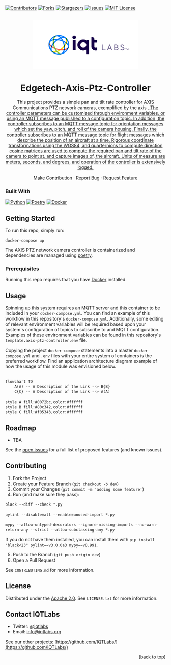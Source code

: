 <a name="readme-top"></a>

[contributors-shield]: https://img.shields.io/github/contributors/IQTLabs/edgetech-axis-ptz-controller.svg?style=for-the-badge
[contributors-url]: https://github.com/IQTLabs/edgetech-axis-ptz-controller/graphs/contributors
[forks-shield]: https://img.shields.io/github/forks/IQTLabs/edgetech-axis-ptz-controller.svg?style=for-the-badge
[forks-url]: https://github.com/IQTLabs/edgetech-axis-ptz-controller/network/members
[stars-shield]: https://img.shields.io/github/stars/IQTLabs/edgetech-axis-ptz-controller.svg?style=for-the-badge
[stars-url]: https://github.com/IQTLabs/edgetech-axis-ptz-controller/stargazers
[issues-shield]: https://img.shields.io/github/issues/IQTLabs/edgetech-axis-ptz-controller.svg?style=for-the-badge
[issues-url]: https://github.com/IQTLabs/edgetech-axis-ptz-controller/issues
[license-shield]: https://img.shields.io/github/license/IQTLabs/edgetech-axis-ptz-controller.svg?style=for-the-badge
[license-url]: https://github.com/IQTLabs/edgetech-axis-ptz-controller/blob/master/LICENSE.txt
[product-screenshot]: images/screenshot.png

[Python]: https://img.shields.io/badge/python-000000?style=for-the-badge&logo=python
[Python-url]: https://www.python.org
[Poetry]: https://img.shields.io/badge/poetry-20232A?style=for-the-badge&logo=poetry
[Poetry-url]: https://python-poetry.org
[Docker]: https://img.shields.io/badge/docker-35495E?style=for-the-badge&logo=docker
[Docker-url]: https://www.docker.com

[![Contributors][contributors-shield]][contributors-url]
[![Forks][forks-shield]][forks-url]
[![Stargazers][stars-shield]][stars-url]
[![Issues][issues-shield]][issues-url]
[![MIT License][license-shield]][license-url]

<br />
<div align="center">
  <a href="https://iqtlabs.org/">
    <img src="images/logo.png" alt="Logo" width="331" height="153">
  </a>

<h1 align="center">Edgetech-Axis-Ptz-Controller</h1>

  <p align="center">
    This project provides a simple pan and tilt rate controller for
    AXIS Communications PTZ network cameras, exemplified by the axis
    <a
    href="https://www.axis.com/dam/public/8d/ba/86/datasheet-axis-m5525%E2%80%93e-ptz-network-camera-en-US-294608.pdf",
    AXIS M5525–E PTZ Network Camera</a>. The controller parameters can
    be customized through environment variables, or using an MQTT
    message published to a configuration topic. In addition, the
    controller subscribes to an MQTT message topic for orientation
    messages which set the yaw, pitch, and roll of the camera
    housing. Finally, the controller subscribes to an MQTT message
    topic for flight messages which describe the position of an
    aircraft at a time. Rigorous coordinate transformations using the
    WGS84, and quarternions to compute direction cosine matrices are
    used to compute the required pan and tilt rate of the camera to
    point at, and capture images of, the aircraft. Units of measure
    are meters, seconds, and degrees, and operation of the controller
    is extensively logged.
    <br/>
    <br/>
    <a href="https://github.com/IQTLabs/edgetech-axis-ptz-controller/pulls">Make Contribution</a>
    ·
    <a href="https://github.com/IQTLabs/edgetech-axis-ptz-controller/issues">Report Bug</a>
    ·
    <a href="https://github.com/IQTLabs/edgetech-axis-ptz-controller/issues">Request Feature</a>
  </p>
</div>

### Built With

[![Python][Python]][Python-url]
[![Poetry][Poetry]][Poetry-url]
[![Docker][Docker]][Docker-url]

## Getting Started

To run this repo, simply run:

```
docker-compose up
```

The AXIS PTZ network camera controller is containerized and
dependencies are managed using [poetry]("https://python-poetry.org").

### Prerequisites

Running this repo requires that you have
[Docker](https://www.docker.com) installed.

## Usage

Spinning up this system requires an MQTT server and this container to
be included in your `docker-compose.yml`. You can find an example of
this workflow in this repository's `docker-compose.yml`. Additionally,
some editing of relevant environment variables will be required based
upon your system's configuration of topics to subscribe to and MQTT
configuration. Examples of these environment variables can be found in
this repository's `template.axis-ptz-controller.env` file.

Copying the project `docker-compose` statements into a master
`docker-compose.yml` and `.env` files with your entire system of
containers is the preferred workflow. Find an application architecture
diagram example of how the usage of this module was envisioned below.

<!-- Use the Labs Brand Colors in Mermaid Diagrams: #80c342,  #181245,  #f9d308,  #0072bc, #f05343, #65cbe7, #6657d3, #5f6475, #ffee97, #d0d2d9 -->

```mermaid 

flowchart TD
    A(A) -- A Description of the Link --> B{B}
    C{C} -- A Description of the Link --> A(A)

style A fill:#0072bc,color:#ffffff
style B fill:#80c342,color:#ffffff
style C fill:#f05343,color:#ffffff

```

## Roadmap

- TBA

See the [open
issues](https://github.com/IQTLabs/edgetech-axis-ptz-controller/issues)
for a full list of proposed features (and known issues).

## Contributing

1. Fork the Project
2. Create your Feature Branch (`git checkout -b dev`)
3. Commit your Changes (`git commit -m 'adding some feature'`)
4. Run (and make sure they pass):

```
black --diff --check *.py

pylint --disable=all --enable=unused-import *.py

mypy --allow-untyped-decorators --ignore-missing-imports --no-warn-return-any --strict --allow-subclassing-any *.py
```

If you do not have them installed, you can install them with `pip
install "black<23" pylint==v3.0.0a3 mypy==v0.991`.

5. Push to the Branch (`git push origin dev`)
6. Open a Pull Request

See `CONTRIBUTING.md` for more information.

## License

Distributed under the [Apache
2.0](https://github.com/IQTLabs/edgetech-audio-recorder/blob/main/LICENSE). See
`LICENSE.txt` for more information.

## Contact IQTLabs

  - Twitter: [@iqtlabs](https://twitter.com/iqtlabs)
  - Email: info@iqtlabs.org

See our other projects: [https://github.com/IQTLabs/](https://github.com/IQTLabs/)

<p align="right">(<a href="#readme-top">back to top</a>)</p>
